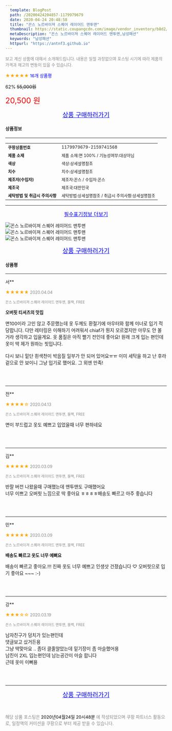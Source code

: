 ```yaml
---
  template: BlogPost
  path: /20200424204857-1179979679
  date: 2020-04-24 20:48:58
  title: "꼰스 노르바이져 스퀘어 레이어드 맨투맨"
  thumbnail: https://static.coupangcdn.com/image/vendor_inventory/b8d2/e5687ce96770275095babe28ff8ebcff7071bd5d9340b7f2593439a6b106.jpg
  metaDescription: "꼰스 노르바이져 스퀘어 레이어드 맨투맨,남성패션"
  keywords: "남성패션"
  httpurl: "https://antnf3.github.io"
---
```

  
<span style="color: #888;font-size:0.8rem">보고 계신 상품에 대해서 소개해드립니다.
내용은 일절 과장없으며 포스팅 시기에 따라 제품의 가격과 재고의 변동이 있을 수 있습니다.</span>
  
<span style="color: orange;">★★★★★</span> <span style="color: blue;font-size: 0.85rem;">16개 상품평</span>

<span style="font-size: 0.9rem">62%</span> <span style="font-size: 0.9rem">~~55,000원~~</span>

<span style="color: red;font-size: 1.5rem;">20,500 원</span>



<p align="center"><a href="http://me2.do/5gxPnm1W" style="font-size: 1.2rem; color: blue;">상품 구매하러가기</a></p>

#### 상품정보

---

|                  |                       |
| ---------------- | --------------------- |
| **<span style="font-size:0.8rem;">쿠팡상품번호</span>** | <span style="font-size:0.8rem;">1179979679-2159741568</span> |
| **<span style="font-size:0.8rem;">제품 소재</span>**    | <span style="font-size:0.8rem;">제품 소재:면 100% / 기능성여부:대상아님</span>        |
| **<span style="font-size:0.8rem;">색상</span>**    | <span style="font-size:0.8rem;">색상:상세설명참조</span>        |
| **<span style="font-size:0.8rem;">치수</span>**    | <span style="font-size:0.8rem;">치수:상세설명참조</span>        |
| **<span style="font-size:0.8rem;">제조자(수입자)</span>**    | <span style="font-size:0.8rem;">제조자:꼰스 / 수입자:꼰스</span>        |
| **<span style="font-size:0.8rem;">제조국</span>**    | <span style="font-size:0.8rem;">제조국:대한민국</span>        |
| **<span style="font-size:0.8rem;">세탁방법 및 취급시 주의사항</span>**    | <span style="font-size:0.8rem;">세탁방법:상세설명참조 / 취급시 주의사항:상세설명참조</span>        |




---

<p align="center"><a href="http://me2.do/5gxPnm1W" style="font-size: 1rem; color: blue;">필수표기정보 더보기</a></p>

![꼰스 노르바이져 스퀘어 레이어드 맨투맨](http://thumbnail7.coupangcdn.com/thumbnails/remote/q89/image/vendor_inventory/e86d/97f472c632e80e2994b8c93c330cd70057fca0a78653921040456eab7322.jpg)
![꼰스 노르바이져 스퀘어 레이어드 맨투맨](http://thumbnail9.coupangcdn.com/thumbnails/remote/q89/image/vendor_inventory/cc54/64e4cefd3b59feb73e26f5904b882082913ec79960355065e9e8713aa48b.jpg)
![꼰스 노르바이져 스퀘어 레이어드 맨투맨](http://thumbnail7.coupangcdn.com/thumbnails/remote/q89/image/vendor_inventory/d232/7b919cc505472949b1bc6f46e972c1116de7648a0794c95bf1450cd62ccb.jpg)

<p align="center"><a href="http://me2.do/5gxPnm1W" style="font-size: 1.2rem; color: blue;">상품 구매하러가기</a></p>

#### 상품평
  
---
  
서**
    
<span style="color: orange;">★★★★★</span> <span style="font-size:0.8rem;color: #888;">2020.04.04</span>
    
<span style="color: #888;font-size:0.7rem">꼰스 노르바이져 스퀘어 레이어드 맨투맨, 블랙, FREE</span>
    
<span style="font-size:0.85rem">**오버핏 티셔츠의 맛집**</span>
    
<span style="font-size: 0.9rem;">면100이라 고민 않고 주문했는데 옷 두께도 환절기에 아우터와 함께 이너로 입기 적당합니다. 다만 레터링은 이해하기 어려워서 chiaf가 뭔지 모르겠지만 아무도 안 볼 거라 생각하고 입을게요. 옷 품질은 아직 빨기 전인데 좋아요! 원래 크게 입는 편인데 옷이 딱 제가 원하는 핏입니다.<br/><br/>다시 보니 밑단 흰색천이 박음질 일부가 안 되어 있어요ㅠㅠ 이미 세탁을 하고 난 후라 겉으로 안 보이니 그냥 입기로 했어요. 그 외엔 만족!</span>
    
<br>
<br>

---
  
전**
    
<span style="color: orange;">★★★★☆</span> <span style="font-size:0.8rem;color: #888;">2020.04.13</span>
    
<span style="color: #888;font-size:0.7rem">꼰스 노르바이져 스퀘어 레이어드 맨투맨, 블랙, FREE</span>
    

    
<span style="font-size: 0.9rem;">면이 부드럽고 옷도 예쁘고 입었을때 너무 편하네요</span>
    
<br>
<br>

---
  
김**
    
<span style="color: orange;">★★★★★</span> <span style="font-size:0.8rem;color: #888;">2020.03.09</span>
    
<span style="color: #888;font-size:0.7rem">꼰스 노르바이져 스퀘어 레이어드 맨투맨, 블랙, FREE</span>
    

    
<span style="font-size: 0.9rem;">반팔 버전 나왔을때 구매했는데 맨투맨도 구매했어요<br/>너무 이쁘고 오버핏 느낌으로 딱 좋아요 ㅎㅎㅎㅎ배송도 빠르고 아주 좋습니다</span>
    
<br>
<br>

---
  
민**
    
<span style="color: orange;">★★★★★</span> <span style="font-size:0.8rem;color: #888;">2020.03.09</span>
    
<span style="color: #888;font-size:0.7rem">꼰스 노르바이져 스퀘어 레이어드 맨투맨, 블랙, FREE</span>
    
<span style="font-size:0.85rem">**배송도 빠르고 옷도 너무 예뻐요**</span>
    
<span style="font-size: 0.9rem;">배송이 빠르고 좋아요.!!! 진짜 옷도 너무 예쁘고 인생샷 건졌습니다 ♡ 오버핏으로 입기 좋아요 ~~~ :-)</span>
    
<br>
<br>

---
  
강**
    
<span style="color: orange;">★★★☆☆</span> <span style="font-size:0.8rem;color: #888;">2020.03.19</span>
    
<span style="color: #888;font-size:0.7rem">꼰스 노르바이져 스퀘어 레이어드 맨투맨, 블랙, FREE</span>
    

    
<span style="font-size: 0.9rem;">남자친구가 덩치가 있는편인데 <br/>댓글보고 샀거든용<br/>그냥 딱맞아요 .. 좀더 클줄알았는데 밑기장이 좀 아슬했어용<br/>남친이 2XL 입는편인데 남는공간이 아슬 합니다<br/>근데 옷이 이뻐용</span>
    
<br>
<br>


  
---
  
<p align="center"><a href="http://me2.do/5gxPnm1W" style="font-size: 1.2rem; color: blue;">상품 구매하러가기</a></p>
  
<br>
  
<span style="font-size: 0.85rem; color: #888;">해당 상품 포스팅은 <span style="color: #000;"> 2020년04월24일 20시48분 </span> 에 작성되었으며 쿠팡 파트너스 활동으로, 일정액의 커미션을 쿠팡으로 부터 제공 받을 수 있습니다.</span>
